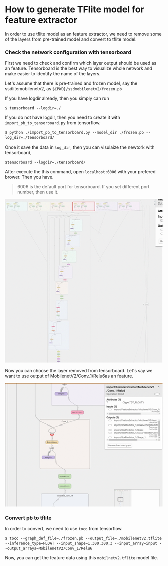 # How to generate TFlite model for feature extractor

In order to use tflite model as an feature extractor, we need to remove some of the layers from pre-trained model and convert to tflite model.

### Check the network configuration with tensorboard
First we need to check and confirm which layer output should be used as an feature. Tensorboard is the best way to visualize whole network and make easier to identify the name of the layers.

Let's assume that there is pre-trained and frozen model, say the ssdlitemobilenetv2, as ```${PWD}/ssdmobilenetv2/frozen.pb```

If you have logdir already, then you simply can run

```
$ tensorboard --logdir=./
```


If you do not have logdir, then you need to create it with ```import_pb_to_tensorboard.py``` from tensorflow.


```
$ python ./import_pb_to_tensorboard.py --model_dir ./frozen.pb --log_dir=./tensorboard/
```


Once it save the data in ```log_dir```, then you can visulaize the newtork with tensorboard,

```
$tensorboard --logdir=./tensorboard/
```

After execute the this command, open ```localhost:6006``` with your prefered brower. Then you have.

> 6006 is the default port for tensorboard. If you set different port number, then use it.

<p align = "center">
<img src="https://github.com/nnstreamer/nntrainer/blob/master/docs/images/mobilenetv2.gif" width=600>
</p>

Now you can choose the layer removed from tensorboard. Let's say we want to use output of MobilenetV2/Conv_1/Relu6as an feature.

<p align = "center">
<img src="https://github.com/nnstreamer/nntrainer/blob/master/docs/images/SecondFeature.gif" width=600>
</p>


### Convert pb to tflite
In order to convert, we need to use ```toco``` from tensorflow.


```
$ toco --graph_def_file=./frozen.pb --output_file=./mobilenetv2.tflite --inference_type=FLOAT --input_shape=1,300,300,3 --input_array=input --output_arrays=MobilenetV2/Conv_1/Relu6
```


Now, you can get the feature data using this ```mobilnetv2.tflite``` model file.

